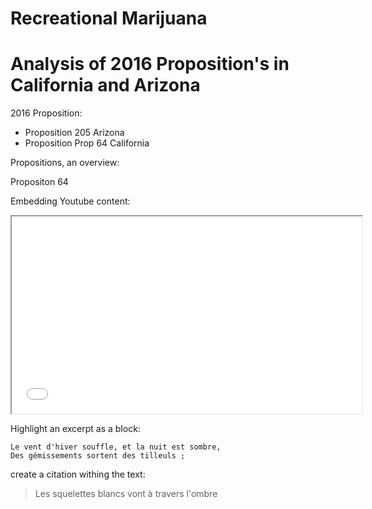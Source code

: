 # Recreational Marijuana

# Analysis of 2016 Proposition's in California and Arizona 

2016 Proposition:
* Proposition 205 Arizona 
* Proposition Prop 64 California 


Propositions, an overview:

Propositon 64

Embedding Youtube content:

<iframe width="560" height="315" src="<https://www.youtube.com/embed/vXNweS-p6OM?ecve>

### texts

Adding a pdf:

<iframe class="scribd_iframe_embed" src="https://www.scribd.com/embeds/341852935/content?start_page=1&view_mode=scroll&access_key=key-QBYckJevb4n2sVehoVJU&show_recommendations=true" data-auto-height="false" data-aspect-ratio="0.7068965517241379" scrolling="no" id="doc_93562" width="100%" height="600" frameborder="0"></iframe>

Highlight an excerpt as a block:
```
Le vent d'hiver souffle, et la nuit est sombre, 
Des gémissements sortent des tilleuls ; 
```
create a citation withing the text:

> Les squelettes blancs vont à travers l'ombre

